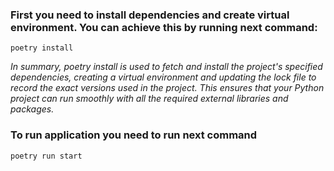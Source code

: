 ### First you need to install dependencies and create virtual environment. You can achieve this by running next command:

`poetry install`

*In summary, poetry install is used to fetch and install the project's specified dependencies, creating a virtual environment and updating the lock file to record the exact versions used in the project. This ensures that your Python project can run smoothly with all the required external libraries and packages.*

### To run application you need to run next command

`poetry run start`


